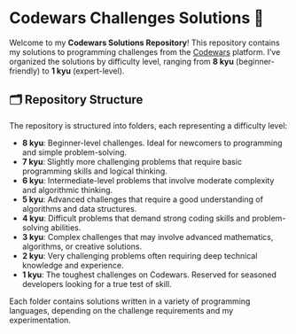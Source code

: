 # Codewars Challenges Solutions 🥋

Welcome to my **Codewars Solutions Repository**! This repository contains my solutions to programming challenges from the [Codewars](https://www.codewars.com/) platform. I’ve organized the solutions by difficulty level, ranging from **8 kyu** (beginner-friendly) to **1 kyu** (expert-level).

## 🗂️ Repository Structure

The repository is structured into folders, each representing a difficulty level:

- **8 kyu**: Beginner-level challenges. Ideal for newcomers to programming and simple problem-solving.
- **7 kyu**: Slightly more challenging problems that require basic programming skills and logical thinking.
- **6 kyu**: Intermediate-level problems that involve moderate complexity and algorithmic thinking.
- **5 kyu**: Advanced challenges that require a good understanding of algorithms and data structures.
- **4 kyu**: Difficult problems that demand strong coding skills and problem-solving abilities.
- **3 kyu**: Complex challenges that may involve advanced mathematics, algorithms, or creative solutions.
- **2 kyu**: Very challenging problems often requiring deep technical knowledge and experience.
- **1 kyu**: The toughest challenges on Codewars. Reserved for seasoned developers looking for a true test of skill.

Each folder contains solutions written in a variety of programming languages, depending on the challenge requirements and my experimentation.

